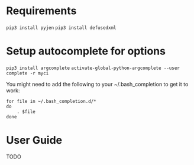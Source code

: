 # Requirements

`pip3 install pyjen`
`pip3 install defusedxml`

# Setup autocomplete for options

`pip3 install argcomplete`
`activate-global-python-argcomplete --user`
`complete -r myci`

You might need to add the following to your ~/.bash_completion to get it to
work:

```
for file in ~/.bash_completion.d/*
do
	. $file
done
```

# User Guide

TODO
